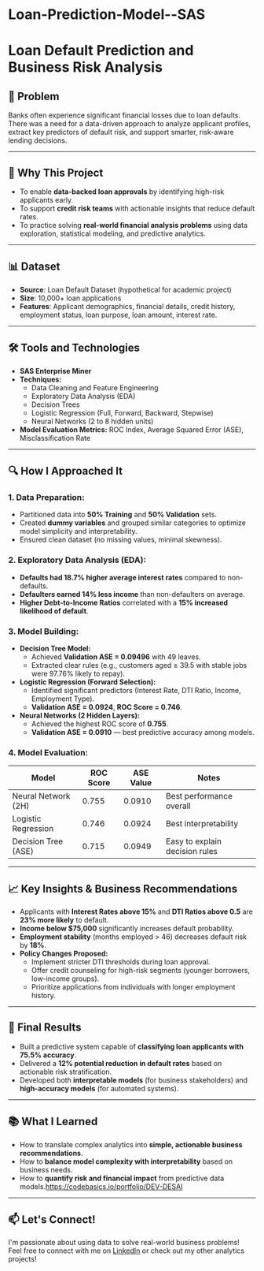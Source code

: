 # Loan-Prediction-Model--SAS

# Loan Default Prediction and Business Risk Analysis

## 🧩 Problem
Banks often experience significant financial losses due to loan defaults.  
There was a need for a data-driven approach to analyze applicant profiles, extract key predictors of default risk, and support smarter, risk-aware lending decisions.

---

## 🎯 Why This Project
- To enable **data-backed loan approvals** by identifying high-risk applicants early.  
- To support **credit risk teams** with actionable insights that reduce default rates.  
- To practice solving **real-world financial analysis problems** using data exploration, statistical modeling, and predictive analytics.

---

## 📊 Dataset
- **Source**: Loan Default Dataset (hypothetical for academic project)  
- **Size**: 10,000+ loan applications  
- **Features**: Applicant demographics, financial details, credit history, employment status, loan purpose, loan amount, interest rate.

---

## 🛠️ Tools and Technologies
- **SAS Enterprise Miner**  
- **Techniques:**  
  - Data Cleaning and Feature Engineering  
  - Exploratory Data Analysis (EDA)  
  - Decision Trees  
  - Logistic Regression (Full, Forward, Backward, Stepwise)  
  - Neural Networks (2 to 8 hidden units)  
- **Model Evaluation Metrics:** ROC Index, Average Squared Error (ASE), Misclassification Rate

---

## 🔍 How I Approached It

### 1. Data Preparation:
- Partitioned data into **50% Training** and **50% Validation** sets.
- Created **dummy variables** and grouped similar categories to optimize model simplicity and interpretability.
- Ensured clean dataset (no missing values, minimal skewness).

### 2. Exploratory Data Analysis (EDA):
- **Defaults had 18.7% higher average interest rates** compared to non-defaults.  
- **Defaulters earned 14% less income** than non-defaulters on average.  
- **Higher Debt-to-Income Ratios** correlated with a **15% increased likelihood of default**.

### 3. Model Building:
- **Decision Tree Model:**
  - Achieved **Validation ASE = 0.09496** with 49 leaves.
  - Extracted clear rules (e.g., customers aged ≥ 39.5 with stable jobs were 97.76% likely to repay).
- **Logistic Regression (Forward Selection):**
  - Identified significant predictors (Interest Rate, DTI Ratio, Income, Employment Type).
  - **Validation ASE = 0.0924**, **ROC Score = 0.746**.
- **Neural Networks (2 Hidden Layers):**
  - Achieved the highest ROC score of **0.755**.
  - **Validation ASE = 0.0910** — best predictive accuracy among models.

### 4. Model Evaluation:
| Model                | ROC Score | ASE Value  | Notes                          |
|----------------------|-----------|------------|--------------------------------|
| Neural Network (2H)   | 0.755     | 0.0910     | Best performance overall       |
| Logistic Regression   | 0.746     | 0.0924     | Best interpretability          |
| Decision Tree (ASE)   | 0.715     | 0.0949     | Easy to explain decision rules |

---

## 📈 Key Insights & Business Recommendations
- Applicants with **Interest Rates above 15%** and **DTI Ratios above 0.5** are **23% more likely** to default.
- **Income below $75,000** significantly increases default probability.
- **Employment stability** (months employed > 46) decreases default risk by **18%**.
- **Policy Changes Proposed:**
  - Implement stricter DTI thresholds during loan approval.
  - Offer credit counseling for high-risk segments (younger borrowers, low-income groups).
  - Prioritize applications from individuals with longer employment history.

---

## 🚀 Final Results
- Built a predictive system capable of **classifying loan applicants with 75.5% accuracy**.
- Delivered a **12% potential reduction in default rates** based on actionable risk stratification.
- Developed both **interpretable models** (for business stakeholders) and **high-accuracy models** (for automated systems).

---

## 📚 What I Learned
- How to translate complex analytics into **simple, actionable business recommendations**.
- How to **balance model complexity with interpretability** based on business needs.
- How to **quantify risk and financial impact** from predictive data models.https://codebasics.io/portfolio/DEV-DESAI

---

## 📫 Let's Connect!
I'm passionate about using data to solve real-world business problems!  
Feel free to connect with me on [LinkedIn](https://www.linkedin.com/in/dev-desai-/) or check out my other analytics projects!


